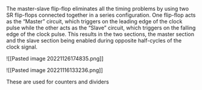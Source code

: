 The master-slave flip-flop eliminates all the timing problems by using two SR flip-flops connected together in a series configuration. One flip-flop acts as the “Master” circuit, which triggers on the leading edge of the clock pulse while the other acts as the “Slave” circuit, which triggers on the falling edge of the clock pulse. This results in the two sections, the master section and the slave section being enabled during opposite half-cycles of the clock signal.

![[Pasted image 20221126174835.png]]

![[Pasted image 20221116133236.png]]

These are used for counters and dividers